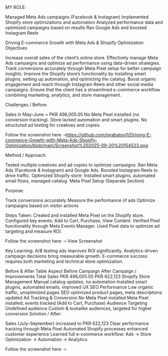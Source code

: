 MY ROLE:

Managed Meta Ads campaigns (Facebook & Instagram)
Implemented Shopify store optimizations and automation
Analyzed performance data and optimized campaigns based on results
Ran Google Ads and boosted Instagram Reels

Driving E-commerce Growth with Meta Ads & Shopify Optimization
Objectives

Increase overall sales of the client’s online store.
Effectively manage Meta Ads campaigns and optimize ad performance using data-driven strategies.
Track conversions accurately through Meta Pixel setup for better campaign insights.
Improve the Shopify store’s functionality by installing smart plugins, setting up automation, and optimizing the catalog.
Boost organic engagement and reach through Instagram Reels and other social media campaigns.
Ensure that the client has a streamlined e-commerce workflow combining marketing, analytics, and store management.

Challenges / Before:

Sales in May–June = PKR 496,005.05
No Meta Pixel installed (no conversion tracking).
Store lacked automation and smart plugins.
No structured ad testing for creatives and copies.

Follow the screenshot here ➝https://github.com/iqrabatool1/Driving-E-commerce-Growth-with-Meta-Ads-Shopify-Optimization/blob/main/Screenshot%202025-09-20%20154523.png

Method / Approach:

Tested multiple creatives and ad copies to optimize campaigns.
Ran Meta Ads (Facebook & Instagram) and Google Ads.
Boosted Instagram Reels to drive traffic.
Optimized Shopify store: Installed smart plugins, automated email flows, managed catalog.
Meta Pixel Setup (Separate Section)

Purpose:

Track conversions accurately
Measure the performance of ads
Optimize campaigns based on visitor actions

Steps Taken:
Created and installed Meta Pixel on the Shopify store.
Configured key events: Add to Cart, Purchase, View Content.
Verified Pixel functionality through Meta Events Manager.
Used Pixel data to optimize ad targeting and measure ROI.


Follow the screenshot here ➝ View Screenshot

Key Learning:
A/B testing ads improves ROI significantly.
Analytics-driven campaign decisions bring measurable growth.
E-commerce success requires both marketing and technical store optimization.

Before & After Table
Aspect	Before Campaign	After Campaign / Improvements
Total Sales PKR	496,005.05	PKR 622,123
Shopify Store Management	Manual catalog updates, no automation	Installed smart plugins, automated emails, improved UX
SEO Performance	Low organic traffic, unoptimized pages	SEO optimized product pages, meta descriptions updated
Ad Tracking & Conversion	No Meta Pixel installed	Meta Pixel installed, events tracked (Add to Cart, Purchase)
Audience Targeting	Undefined audience	Custom & lookalike audiences, targeted for higher conversion
Solution / After:

Sales (July–September) increased to PKR 622,123
Clear performance tracking through Meta Pixel
Automated Shopify processes enhanced customer experience
Learned full e-commerce workflow: Ads → Store Optimization → Automation → Analytics

 Follow the screenshot here ➝
